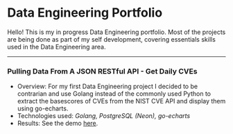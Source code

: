 # Data Engineering Portfolio

Hello! This is my in progress Data Engineering portfolio. Most of the projects are being done as part of my self development, covering essentials skills used in the Data Engineering area.

---

### Pulling Data From A JSON RESTful API - Get Daily CVEs

- Overview: For my first Data Engineering project I decided to be contrarian and use Golang instead of the commonly used Python to extract the basescores of CVEs from the NIST CVE API and display them using go-echarts.
- Technologies used: *Golang, PostgreSQL (Neon), go-echarts*
- Results: See the demo [here](https://github.com/bbjrgithub/Data_Engineering/tree/main/Portfolio/Get_Daily_CVEs#demo).